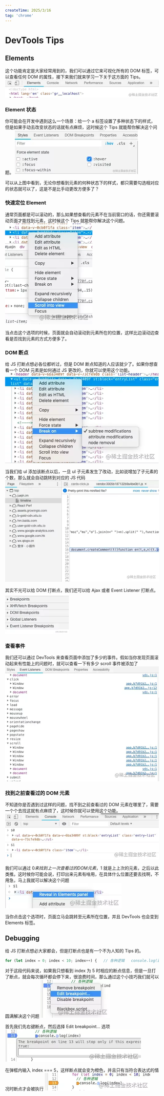 ```yaml
---
createTime: 2025/3/16
tag: 'chrome'
---
```

# DevTools Tips

## Elements

这个功能肯定是大家经常用到的，我们可以通过它来可视化所有的 DOM 标签，可以查看任何 DOM 的属性，接下来我们就来学习一下关于这方面的 Tips。
![图片](../../../assets/chrome/skills/DevTools-tips/chrome1.webp)

### Element 状态

你可能会在开发中遇到这么一个场景：给一个 a 标签设置了多种状态下的样式，但是如果手动去改变状态的话就有点麻烦，这时候这个 Tips 就能帮你解决这个问题。
![图片](../../../assets/chrome/skills/DevTools-tips/chrome2.webp)

可以从上图中看到，无论你想看到元素的何种状态下的样式，都只需要勾选相对应的状态就可以了，这是不是比手动更改方便多了？

### 快速定位 Element

通常页面都是可以滚动的，那么如果想查看的元素不在当前窗口的话，你还需要滚动页面才能找到元素，这时候这个 Tips 就能帮你解决这个问题。
![图片](../../../assets/chrome/skills/DevTools-tips/chrome3.webp)

当点击这个选项的时候，页面就会自动滚动到元素所在的位置，这样比边滚动边查看是否找到元素的方式方便多了。

### DOM 断点

给 JS 打断点想必各位都听过，但是 DOM 断点知道的人应该就少了。如果你想查看一个 DOM 元素是如何通过 JS 更改的，你就可以使用这个功能。
![图片](../../../assets/chrome/skills/DevTools-tips/chrome4.webp)

当我们给 ul 添加该断点以后，一旦 ul 子元素发生了改动，比如说增加了子元素的个数，那么就会自动跳转到对应的 JS 代码
![图片](../../../assets/chrome/skills/DevTools-tips/chrome5.webp)

其实不光可以给 DOM 打断点，我们还可以给 Ajax 或者 Event Listener 打断点。
![图片](../../../assets/chrome/skills/DevTools-tips/chrome6.webp)

### 查看事件

我们还可以通过 DevTools 来查看页面中添加了多少的事件。假如当你发现页面滚动起来有性能上的问题时，就可以查看一下有多少 scroll 事件被添加了
![图片](../../../assets/chrome/skills/DevTools-tips/chrome7.webp)

### 找到之前查看过的 DOM 元素

不知道你是否遇到过这样的问题，找不到之前查看过的 DOM 元素在哪里了，需要一个个去找这就有点麻烦了，这时候你就可以使用这个功能。
![图片](../../../assets/chrome/skills/DevTools-tips/chrome8.webp)

我们可以通过 $0 来找到上一次查看过的 DOM 元素，$1 就是上上次的元素，之后以此类推。这时候你可能会说，打印出来元素有啥用，在具体什么位置还要去找啊，不用急，马上我就可以解决这个问题
![图片](../../../assets/chrome/skills/DevTools-tips/chrome9.webp)

当你点击这个选项时，页面立马会跳转至元素所在位置，并且 DevTools 也会变到 Elements 标签。

## Debugging

给 JS 打断点想必大家都会，但是打断点也是有一个不为人知的 Tips 的。

```javascript
for (let index = 0; index < 10; index++) {   // 各种逻辑   console.log(index) }
```

对于这段代码来说，如果我只想看到 index 为 5 时相应的断点信息，但是一旦打了断点，就会每次循环都会停下来，很浪费时间，那么通过这个小技巧我们就可以圆满解决这个问题
![图片](../../../assets/chrome/skills/DevTools-tips/chrome10.webp)

首先我们先右键断点，然后选择 Edit breakpoint... 选项
![图片](../../../assets/chrome/skills/DevTools-tips/chrome11.webp)

在弹框内输入 index === 5，这样断点就会变为橙色，并且只有当符合表达式的情况时断点才会被执行
![图片](../../../assets/chrome/skills/DevTools-tips/chrome12.webp)
